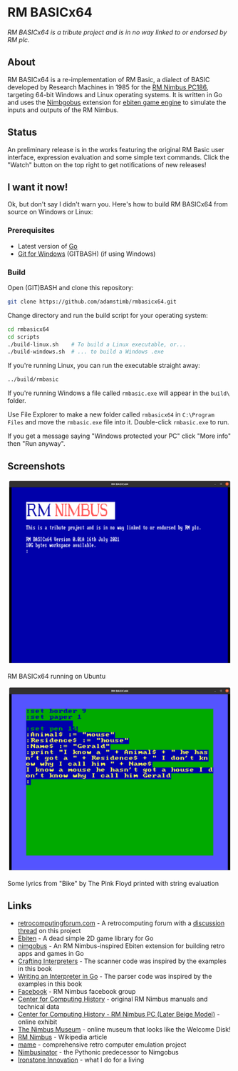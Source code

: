 # RM BASICx64

_RM BASICx64 is a tribute project and is in no way linked to or endorsed by RM plc._

## About

RM BASICx64 is a re-implementation of RM Basic, a dialect of BASIC developed by Research Machines in 1985 for the [RM Nimbus PC186](https://en.wikipedia.org/wiki/RM_Nimbus), targeting 64-bit Windows and Linux operating systems.  It is written in Go and uses the [Nimbgobus](https://github.com/adamstimb/nimgobus) extension for [ebiten game engine](https://ebiten.org) to simulate the inputs and outputs of the RM Nimbus.

## Status

An preliminary release is in the works featuring the original RM Basic user interface, expression evaluation and some simple text commands.  Click the "Watch" button on the top right to get notifications of new releases!

## I want it now!

Ok, but don't say I didn't warn you.  Here's how to build RM BASICx64 from source on Windows or Linux:

### Prerequisites

- Latest version of [Go](https://golang.org/doc/install)
- [Git for Windows](https://gitforwindows.org/) (GITBASH) (if using Windows)

### Build

Open (GIT)BASH and clone this repository:

```bash
git clone https://github.com/adamstimb/rmbasicx64.git
```

Change directory and run the build script for your operating system:

```bash
cd rmbasicx64
cd scripts
./build-linux.sh    # To build a Linux executable, or...
./build-windows.sh  # ... to build a Windows .exe
```

If you're running Linux, you can run the executable straight away:

```bash
../build/rmbasic
```

If you're running Windows a file called `rmbasic.exe` will appear in the `build\` folder.

Use File Explorer to make a new folder called `rmbasicx64` in `C:\Program Files` and move the `rmbasic.exe` file into it.  Double-click `rmbasic.exe` to run.

If you get a message saying "Windows protected your PC" click "More info" then "Run anyway".

## Screenshots

![RM BASICx64 running on Ubuntu](https://github.com/adamstimb/rmbasicx64/blob/main/docs/screenshots/interpreter-loaded.png)

RM BASICx64 running on Ubuntu

![Some lyrics from "Bike" by The Pink Floyd printed with string evaluation](https://github.com/adamstimb/rmbasicx64/blob/main/docs/screenshots/bike-lyrics.png)

Some lyrics from "Bike" by The Pink Floyd printed with string evaluation

## Links

- [retrocomputingforum.com](https://retrocomputingforum.com/) - A retrocomputing forum with a [discussion thread](https://retrocomputingforum.com/t/rm-nimbus-basic-revival-64-bits/) on this project
- [Ebiten](https://ebiten.org/) - A dead simple 2D game library for Go
- [nimgobus](https://github.com/adamstimb/nimgobus) - An RM Nimbus-inspired Ebiten extension for building retro apps and games in Go
- [Crafting Interpreters](https://craftinginterpreters.com/) - The scanner code was inspired by the examples in this book
- [Writing an Interpreter in Go](https://interpreterbook.com/) - The parser code was inspired by the examples in this book
- [Facebook](https://www.facebook.com/RMNimbus/) - RM Nimbus facebook group
- [Center for Computing History](http://www.computinghistory.org.uk/) - original RM Nimbus manuals and technical data
- [Center for Computing History - RM Nimbus PC (Later Beige Model)](http://www.computinghistory.org.uk/det/41537/RM-Nimbus-PC-(Later-Beige-Model)/) - online exhibit
- [The Nimbus Museum](https://thenimbus.co.uk/) - online museum that looks like the Welcome Disk!
- [RM Nimbus](https://en.wikipedia.org/wiki/RM_Nimbus) - Wikipedia article
- [mame](https://www.mamedev.org/) - comprehensive retro computer emulation project
- [Nimbusinator](https://github.com/adamstimb/nimbusinator) - the Pythonic predecessor to Nimgobus
- [Ironstone Innovation](https://ironstoneinnovation.eu) - what I do for a living
